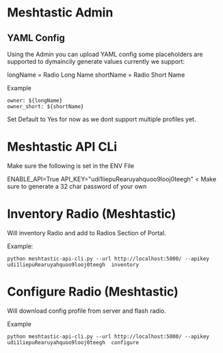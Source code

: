 # Meshtastic Admin


## YAML Config

Using the Admin you can upload YAML config some placeholders are supported to dymaincily generate values currently we support: 

longName = Radio Long Name
shortName = Radio Short Name

Example
```
owner: ${longName}
owner_short: ${shortName}
```

Set Default to Yes for now as we dont support multiple profiles yet. 



# Meshtastic API CLi 
Make sure the following is set in the ENV File

ENABLE_API=True
API_KEY="udi1liepuRearuyahquoo9looj0teegh" < Make sure to generate a 32 char password of your own

# Inventory Radio (Meshtastic)
Will inventory Radio and add to Radios Section of Portal.

Example:
```
python meshtastic-api-cli.py --url http://localhost:5000/ --apikey udi1liepuRearuyahquoo9looj0teegh  inventory
```

# Configure Radio (Meshtastic)
Will download config profile from server and flash radio.

Example
```
python meshtastic-api-cli.py --url http://localhost:5000/ --apikey udi1liepuRearuyahquoo9looj0teegh  configure
```